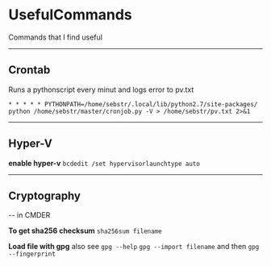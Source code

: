 # UsefulCommands
Commands that I find useful

----
## Crontab
Runs a pythonscript every minut and logs error to pv.txt

` * * * * * PYTHONPATH=/home/sebstr/.local/lib/python2.7/site-packages/ python /home/sebstr/master/cronjob.py -V > /home/sebstr/pv.txt 2>&1 `


----

## Hyper-V

**enable hyper-v** `bcdedit /set hypervisorlaunchtype auto`

----

## Cryptography

-- in CMDER

**To get sha256 checksum** `sha256sum filename`

**Load file with gpg** also see `gpg --help`
`gpg --import filename` and then `gpg --fingerprint`
